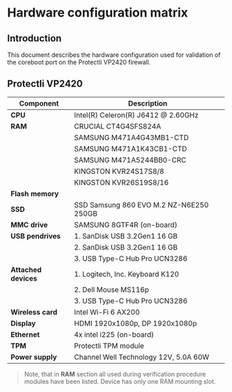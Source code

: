 # Hardware configuration matrix

## Introduction

This document describes the hardware configuration used for validation of the
coreboot port on the Protectli VP2420 firewall.

## Protectli VP2420

| Component              | Description                                              |
|------------------------|----------------------------------------------------------|
| **CPU**                | Intel(R) Celeron(R) J6412 @ 2.60GHz                      |
| **RAM**                | CRUCIAL CT4G4SFS824A                                     |
|                        | SAMSUNG M471A4G43MB1-CTD                                 |
|                        | SAMSUNG M471A1K43CB1-CTD                                 |
|                        | SAMSUNG M471A5244BB0-CRC                                 |
|                        | KINGSTON KVR24S17S8/8                                    |
|                        | KINGSTON KVR26S19S8/16                                   |
| **Flash memory**       |                                                          |
| **SSD**                | SSD Samsung 860 EVO M.2 NZ-N6E250 250GB                  |
| **MMC drive**          | SAMSUNG 8GTF4R (on-board)                                |
| **USB pendrives**      | 1. SanDisk USB 3.2Gen1 16 GB                             |
|                        | 2. SanDisk USB 3.2Gen1 16 GB                             |
|                        | 3. USB Type-C Hub Pro UCN3286                            |
| **Attached devices**   | 1. Logitech, Inc. Keyboard K120                          |
|                        | 2. Dell Mouse MS116p                                     |
|                        | 3. USB Type-C Hub Pro UCN3286                            |
| **Wireless card**      | Intel Wi-Fi 6 AX200                                      |
| **Display**            | HDMI 1920x1080p, DP 1920x1080p                           |
| **Ethernet**           | 4x intel i225 (on-board)                                 |
| **TPM**                | Protectli TPM module                                     |
| **Power supply**       | Channel Well Technology 12V, 5.0A 60W                    |

> Note, that in **RAM** section all used during verification procedure modules
> have been listed. Device has only one RAM mounting slot.
